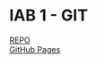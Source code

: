 # lAB 1 - GIT

[REPO](https://github.com/EviVermeeren/DEV5-LAB1/tree/main)
</br>
[GitHub Pages](https://evivermeeren.github.io/DEV5-LAB1/)
